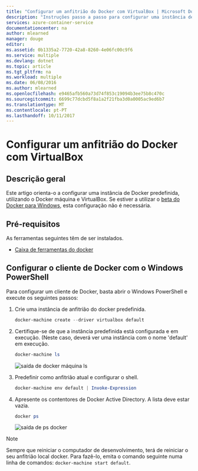 ```yaml
---
title: "Configurar um anfitrião do Docker com VirtualBox | Microsoft Docs"
description: "Instruções passo a passo para configurar uma instância de Docker predefinida, utilizando o Docker máquina e VirtualBox"
services: azure-container-service
documentationcenter: na
author: mlearned
manager: douge
editor: 
ms.assetid: 0b1335a2-7720-42a8-8260-4e06fc00c9f6
ms.service: multiple
ms.devlang: dotnet
ms.topic: article
ms.tgt_pltfrm: na
ms.workload: multiple
ms.date: 06/08/2016
ms.author: mlearned
ms.openlocfilehash: e9465afb560a73d74f853c19094b3ee75b8c470c
ms.sourcegitcommit: 6699c77dcbd5f8a1a2f21fba3d0a0005ac9ed6b7
ms.translationtype: MT
ms.contentlocale: pt-PT
ms.lasthandoff: 10/11/2017
---
```

# <a name="configure-a-docker-host-with-virtualbox"></a>Configurar um anfitrião do Docker com VirtualBox
## <a name="overview"></a>Descrição geral
Este artigo orienta-o a configurar uma instância de Docker predefinida, utilizando o Docker máquina e VirtualBox. Se estiver a utilizar o [beta do Docker para Windows](http://beta.docker.com/), esta configuração não é necessária.

## <a name="prerequisites"></a>Pré-requisitos
As ferramentas seguintes têm de ser instalados.

* [Caixa de ferramentas do docker](https://www.docker.com/products/overview#/docker_toolbox)

## <a name="configuring-the-docker-client-with-windows-powershell"></a>Configurar o cliente de Docker com o Windows PowerShell
Para configurar um cliente de Docker, basta abrir o Windows PowerShell e execute os seguintes passos:

1. Crie uma instância de anfitrião do docker predefinida.
   
    ```PowerShell
    docker-machine create --driver virtualbox default
    ```
2. Certifique-se de que a instância predefinida está configurada e em execução. (Neste caso, deverá ver uma instância com o nome 'default' em execução.
   
    ```PowerShell
    docker-machine ls 
    ```
   
    ![saída de docker máquina ls][0]
3. Predefinir como anfitrião atual e configurar o shell.
   
    ```PowerShell
    docker-machine env default | Invoke-Expression
    ```
4. Apresente os contentores de Docker Active Directory. A lista deve estar vazia.
   
    ```PowerShell
    docker ps
    ```
   
    ![saída de ps docker][1]

> [!NOTE]
> Sempre que reiniciar o computador de desenvolvimento, terá de reiniciar o seu anfitrião local docker.
> Para fazê-lo, emita o comando seguinte numa linha de comandos: `docker-machine start default`.
> 
> 

[0]: ./media/vs-azure-tools-docker-setup/docker-machine-ls.png
[1]: ./media/vs-azure-tools-docker-setup/docker-ps.png
